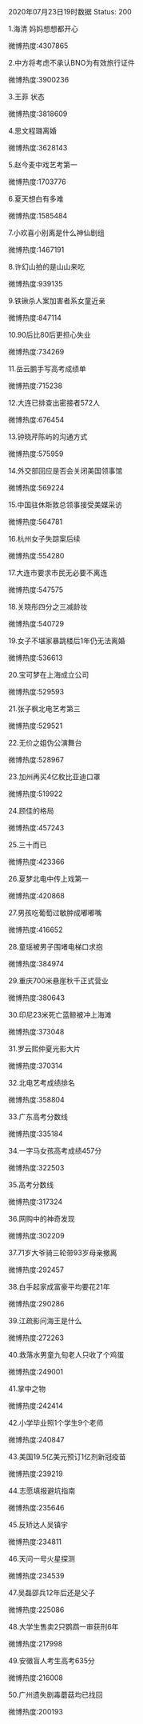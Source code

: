 2020年07月23日19时数据
Status: 200

1.海清 妈妈想想都开心

微博热度:4307865

2.中方将考虑不承认BNO为有效旅行证件

微博热度:3900236

3.王菲 状态

微博热度:3818609

4.思文程璐离婚

微博热度:3628143

5.赵今麦中戏艺考第一

微博热度:1703776

6.夏天想白有多难

微博热度:1585484

7.小欢喜小别离是什么神仙剧组

微博热度:1467191

8.许幻山拍的是山山来吃

微博热度:939135

9.铁锹杀人案加害者系女童近亲

微博热度:847114

10.90后比80后更担心失业

微博热度:734269

11.岳云鹏手写高考成绩单

微博热度:715238

12.大连已排查出密接者572人

微博热度:676454

13.钟晓芹陈屿的沟通方式

微博热度:575959

14.外交部回应是否会关闭美国领事馆

微博热度:569224

15.中国驻休斯敦总领事接受美媒采访

微博热度:564781

16.杭州女子失踪案后续

微博热度:554280

17.大连市要求市民无必要不离连

微博热度:547575

18.关晓彤四分之三减龄妆

微博热度:540729

19.女子不堪家暴跳楼后1年仍无法离婚

微博热度:536613

20.宝可梦在上海成立公司

微博热度:529593

21.张子枫北电艺考第三

微博热度:529521

22.无价之姐伪公演舞台

微博热度:528967

23.加州再买4亿枚比亚迪口罩

微博热度:519922

24.顾佳的格局

微博热度:457243

25.三十而已

微博热度:423366

26.夏梦北电中传上戏第一

微博热度:420868

27.男孩吃葡萄过敏肿成嘟嘟嘴

微博热度:416652

28.童瑶被男子围堵电梯口求抱

微博热度:384974

29.重庆700米悬崖秋千正式营业

微博热度:380643

30.印尼23米死亡蓝鲸被冲上海滩

微博热度:373048

31.罗云熙仲夏光影大片

微博热度:370314

32.北电艺考成绩排名

微博热度:358804

33.广东高考分数线

微博热度:335184

34.一字马女孩高考成绩457分

微博热度:322503

35.高考分数线

微博热度:317324

36.网购中的神奇发现

微博热度:302209

37.71岁大爷骑三轮带93岁母亲撤离

微博热度:292457

38.白手起家成富豪平均要花21年

微博热度:290286

39.江疏影问海王是什么

微博热度:272263

40.救落水男童九旬老人只收了个鸡蛋

微博热度:249001

41.掌中之物

微博热度:242414

42.小学毕业照1个学生9个老师

微博热度:240847

43.美国19.5亿美元预订1亿剂新冠疫苗

微博热度:239219

44.志愿填报避坑指南

微博热度:235646

45.反矫达人吴镇宇

微博热度:234811

46.天问一号火星探测

微博热度:234539

47.吴磊邵兵12年后还是父子

微博热度:225086

48.大学生售卖2只鹦鹉一审获刑6年

微博热度:217998

49.安徽盲人考生高考635分

微博热度:216008

50.广州遗失剧毒蘑菇均已找回

微博热度:200193

